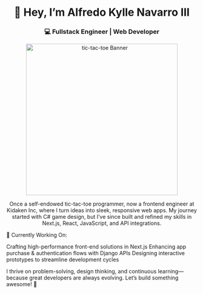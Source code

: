 <h1 align="center">👋 Hey, I’m Alfredo Kylle Navarro III</h1>

<h3 align="center">💻 Fullstack Engineer | Web Developer</h3>

<p align="center">
  <img src="https://media0.giphy.com/media/gR92EF4p9XyEHyD2n5/giphy.gif?cid=6c09b952cfcyh79qzkahofl1qdq3213mwdc37iwa2pk2wir5&ep=v1_gifs_search&rid=giphy.gif&ct=g" alt="tic-tac-toe Banner" width="400"/>
</p>

<p align="center">
  Once a self-endowed tic-tac-toe programmer, now a frontend engineer at Kidaken Inc, where I turn ideas into sleek, responsive web apps.
  My journey started with C# game design, but I’ve since built and refined my skills in Next.js, React, JavaScript, and API integrations.
</p>

🚀 Currently Working On:

 Crafting high-performance front-end solutions in Next.js
 Enhancing app purchase & authentication flows with Django APIs
 Designing interactive prototypes to streamline development cycles

I thrive on problem-solving, design thinking, and continuous learning—because great developers are always evolving. Let’s build something awesome! 🚀
